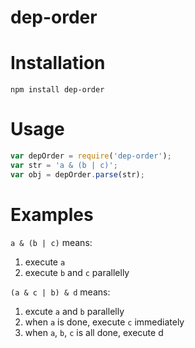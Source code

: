 dep-order
=

Installation
==

`npm install dep-order`

Usage
==

```js
var depOrder = require('dep-order');
var str = 'a & (b | c)';
var obj = depOrder.parse(str);
```

Examples
==

`a & (b | c)` means:

1. execute `a`
2. execute `b` and `c` parallelly

`(a & c | b) & d` means:

1. excute `a` and `b` parallelly
2. when `a` is done, execute `c` immediately
3. when `a`, `b`, `c` is all done, execute d
